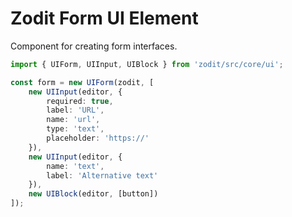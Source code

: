 # Zodit Form UI Element

Component for creating form interfaces.

```ts
import { UIForm, UIInput, UIBlock } from 'zodit/src/core/ui';

const form = new UIForm(zodit, [
	new UIInput(editor, {
		required: true,
		label: 'URL',
		name: 'url',
		type: 'text',
		placeholder: 'https://'
	}),
	new UIInput(editor, {
		name: 'text',
		label: 'Alternative text'
	}),
	new UIBlock(editor, [button])
]);
```
